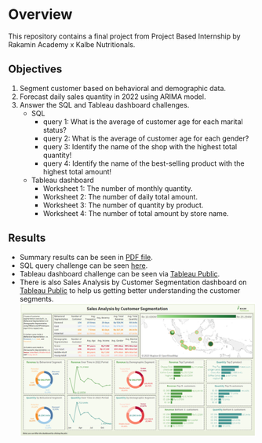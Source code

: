 # Overview
This repository contains a final project from Project Based Internship by Rakamin Academy x Kalbe Nutritionals.

## Objectives
1. Segment customer based on behavioral and demographic data.
2. Forecast daily sales quantity in 2022 using ARIMA model.
3. Answer the SQL and Tableau dashboard challenges.
   - SQL
     - query 1: What is the average of customer age for each marital status?
     - query 2: What is the average of customer age for each gender?
     - query 3: Identify the name of the shop with the highest total quantity!
     - query 4: Identify the name of the best-selling product with the highest total amount!
   - Tableau dashboard
     - Worksheet 1: The number of monthly quantity.
     - Worksheet 2: The number of daily total amount.
     - Worksheet 3: The number of quantity by product.
     - Worksheet 4: The number of total amount by store name.

## Results
- Summary results can be seen in [PDF file](https://github.com/dstito/Customer-Segmentation-and-Forecasting-Sales-Quantity/blob/main/Presentation%20Final%20Project.pdf).
- SQL query challenge can be seen [here](https://github.com/dstito/Customer-Segmentation-and-Forecasting-Sales-Quantity/blob/main/SQL%20query/Script%20-%20Challenge%20SQL%20query.sql).
- Tableau dashboard challenge can be seen via [Tableau Public](https://public.tableau.com/app/profile/tito5892/viz/Challenge_16954683258160/Dashboard1).
- There is also Sales Analysis by Customer Segmentation dashboard on [Tableau Public](https://public.tableau.com/app/profile/tito5892/viz/shared/CG5HZHQRK) to help us getting better understanding the customer segments.
  <img src="image/sales analysis dashboard.png" width="1000">

